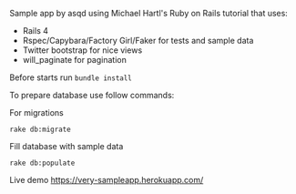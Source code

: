 Sample app by asqd using Michael Hartl's Ruby on Rails tutorial that uses:

- Rails 4
- Rspec/Capybara/Factory Girl/Faker for tests and sample data
- Twitter bootstrap for nice views
- will_paginate for pagination

Before starts run ``` bundle install ```

To prepare database use follow commands:

For migrations 

``` rake db:migrate ```

Fill database with sample data 

``` rake db:populate ```


Live demo https://very-sampleapp.herokuapp.com/
